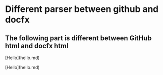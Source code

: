 # Different parser between github and docfx

## The following part is different between GitHub html and docfx html
<p>[Hello](hello.md)</p>
[Hello](hello.md)
